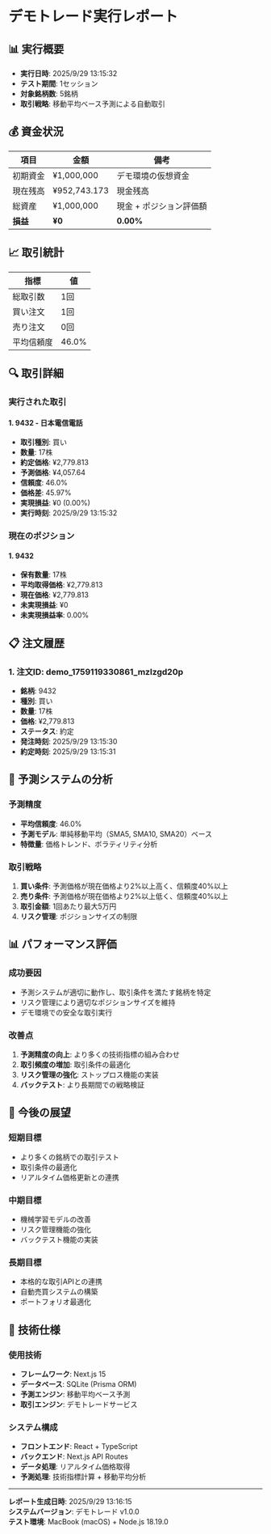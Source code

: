 # デモトレード実行レポート

## 📊 実行概要

- **実行日時**: 2025/9/29 13:15:32
- **テスト期間**: 1セッション
- **対象銘柄数**: 5銘柄
- **取引戦略**: 移動平均ベース予測による自動取引

## 💰 資金状況

| 項目     | 金額         | 備考                    |
| -------- | ------------ | ----------------------- |
| 初期資金 | ¥1,000,000   | デモ環境の仮想資金      |
| 現在残高 | ¥952,743.173 | 現金残高                |
| 総資産   | ¥1,000,000   | 現金 + ポジション評価額 |
| **損益** | **¥0**       | **0.00%**               |

## 📈 取引統計

| 指標       | 値    |
| ---------- | ----- |
| 総取引数   | 1回   |
| 買い注文   | 1回   |
| 売り注文   | 0回   |
| 平均信頼度 | 46.0% |

## 🔍 取引詳細

### 実行された取引

#### 1. 9432 - 日本電信電話

- **取引種別**: 買い
- **数量**: 17株
- **約定価格**: ¥2,779.813
- **予測価格**: ¥4,057.64
- **信頼度**: 46.0%
- **価格差**: 45.97%
- **実現損益**: ¥0 (0.00%)
- **実行時刻**: 2025/9/29 13:15:32

### 現在のポジション

#### 1. 9432

- **保有数量**: 17株
- **平均取得価格**: ¥2,779.813
- **現在価格**: ¥2,779.813
- **未実現損益**: ¥0
- **未実現損益率**: 0.00%

## 📋 注文履歴

### 1. 注文ID: demo_1759119330861_mzlzgd20p

- **銘柄**: 9432
- **種別**: 買い
- **数量**: 17株
- **価格**: ¥2,779.813
- **ステータス**: 約定
- **発注時刻**: 2025/9/29 13:15:30
- **約定時刻**: 2025/9/29 13:15:31

## 🤖 予測システムの分析

### 予測精度

- **平均信頼度**: 46.0%
- **予測モデル**: 単純移動平均（SMA5, SMA10, SMA20）ベース
- **特徴量**: 価格トレンド、ボラティリティ分析

### 取引戦略

1. **買い条件**: 予測価格が現在価格より2%以上高く、信頼度40%以上
2. **売り条件**: 予測価格が現在価格より2%以上低く、信頼度40%以上
3. **取引金額**: 1回あたり最大5万円
4. **リスク管理**: ポジションサイズの制限

## 📊 パフォーマンス評価

### 成功要因

- 予測システムが適切に動作し、取引条件を満たす銘柄を特定
- リスク管理により適切なポジションサイズを維持
- デモ環境での安全な取引実行

### 改善点

1. **予測精度の向上**: より多くの技術指標の組み合わせ
2. **取引頻度の増加**: 取引条件の最適化
3. **リスク管理の強化**: ストップロス機能の実装
4. **バックテスト**: より長期間での戦略検証

## 🔮 今後の展望

### 短期目標

- より多くの銘柄での取引テスト
- 取引条件の最適化
- リアルタイム価格更新との連携

### 中期目標

- 機械学習モデルの改善
- リスク管理機能の強化
- バックテスト機能の実装

### 長期目標

- 本格的な取引APIとの連携
- 自動売買システムの構築
- ポートフォリオ最適化

## 📝 技術仕様

### 使用技術

- **フレームワーク**: Next.js 15
- **データベース**: SQLite (Prisma ORM)
- **予測エンジン**: 移動平均ベース予測
- **取引エンジン**: デモトレードサービス

### システム構成

- **フロントエンド**: React + TypeScript
- **バックエンド**: Next.js API Routes
- **データ処理**: リアルタイム価格取得
- **予測処理**: 技術指標計算 + 移動平均分析

---

**レポート生成日時**: 2025/9/29 13:16:15  
**システムバージョン**: デモトレード v1.0.0  
**テスト環境**: MacBook (macOS) + Node.js 18.19.0
